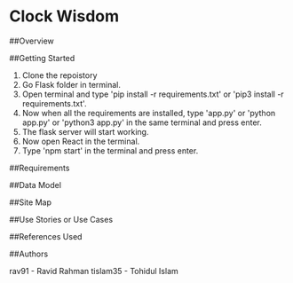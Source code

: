 # Clock Wisdom

##Overview

##Getting Started

1) Clone the repoistory
2) Go Flask folder in terminal.
3) Open terminal and type 'pip install -r requirements.txt' or 'pip3 install -r requirements.txt'.
4) Now when all the requirements are installed, type 'app.py' or 'python app.py' or 'python3 app.py' in the same terminal and press enter.
5) The flask server will start working.
6) Now open React in the terminal.
7) Type 'npm start' in the terminal and press enter.

##Requirements

##Data Model

##Site Map

##Use Stories or Use Cases

##References Used

##Authors

rav91			-	Ravid Rahman
tislam35	-	Tohidul Islam
